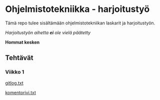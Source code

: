 # Ohjelmistotekniikka - harjoitustyö

Tämä repo tulee sisältämään ohjelmistotekniikan laskarit ja harjoitustyön.

_Harjoitustyön aihetta **ei** ole vielä päätetty_

**Hommat kesken**

## Tehtävät

### Viikko 1

[gitlog.txt](https://github.com/sebazai/ot-harjoitustyo/blob/master/laskarit/viikko1/gitlog.txt)

[komentorivi.txt](https://github.com/sebazai/ot-harjoitustyo/blob/master/laskarit/viikko1/komentorivi.txt)

